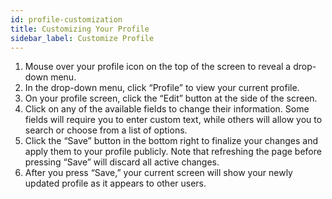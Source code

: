```yaml
---
id: profile-customization
title: Customizing Your Profile
sidebar_label: Customize Profile
---
```

1. Mouse over your profile icon on the top of the screen to reveal a drop-down menu.
2. In the drop-down menu, click “Profile” to view your current profile.
3. On your profile screen, click the “Edit” button at the side of the screen.
4. Click on any of the available fields to change their information. Some fields will require you to enter custom text, while others will allow you to search or choose from a list of options.
5. Click the “Save” button in the bottom right to finalize your changes and apply them to your profile publicly. Note that refreshing the page before pressing “Save” will discard all active changes.
6. After you press “Save,” your current screen will show your newly updated profile as it appears to other users.
